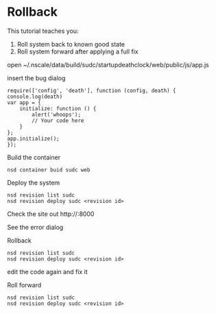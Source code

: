 Rollback
========

This tutorial teaches you:

1. Roll system back to known good state
2. Roll system forward after applying a full fix


open ~/.nscale/data/build/sudc/startupdeathclock/web/public/js/app.js

insert the bug dialog

	require(['config', 'death'], function (config, death) {
	console.log(death)
	var app = {
        initialize: function () {
			alert('whoops');
            // Your code here
        }
    };
	app.initialize();
	});

Build the container

	nsd container buid sudc web
	
Deploy the system

	nsd revision list sudc
	nsd revision deploy sudc <revision id>

Check the site out http://<boot2dockerip>:8000

See the error dialog

Rollback

	nsd revision list sudc
	nsd revision deploy sudc <revision id>

edit the code again and fix it

Roll forward

	nsd revision list sudc
	nsd revision deploy sudc <revision id>


